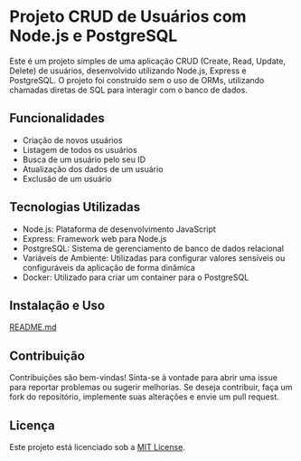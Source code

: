 # Projeto CRUD de Usuários com Node.js e PostgreSQL

Este é um projeto simples de uma aplicação CRUD (Create, Read, Update, Delete) de usuários, desenvolvido utilizando Node.js, Express e PostgreSQL. O projeto foi construído sem o uso de ORMs, utilizando chamadas diretas de SQL para interagir com o banco de dados.

## Funcionalidades

- Criação de novos usuários
- Listagem de todos os usuários
- Busca de um usuário pelo seu ID
- Atualização dos dados de um usuário
- Exclusão de um usuário

## Tecnologias Utilizadas

- Node.js: Plataforma de desenvolvimento JavaScript
- Express: Framework web para Node.js
- PostgreSQL: Sistema de gerenciamento de banco de dados relacional
- Variáveis de Ambiente: Utilizadas para configurar valores sensíveis ou configuráveis da aplicação de forma dinâmica
- Docker: Utilizado para criar um container para o PostgreSQL

## Instalação e Uso

[README.md](./backend/README.md)

## Contribuição

Contribuições são bem-vindas! Sinta-se à vontade para abrir uma issue para reportar problemas ou sugerir melhorias. Se deseja contribuir, faça um fork do repositório, implemente suas alterações e envie um pull request.

## Licença

Este projeto está licenciado sob a [MIT License](https://opensource.org/licenses/MIT).
